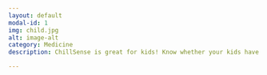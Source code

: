 ```yaml
---
layout: default
modal-id: 1
img: child.jpg
alt: image-alt
category: Medicine
description: ChillSense is great for kids! Know whether your kids have kept their medicines safe while out and about.

---
```

